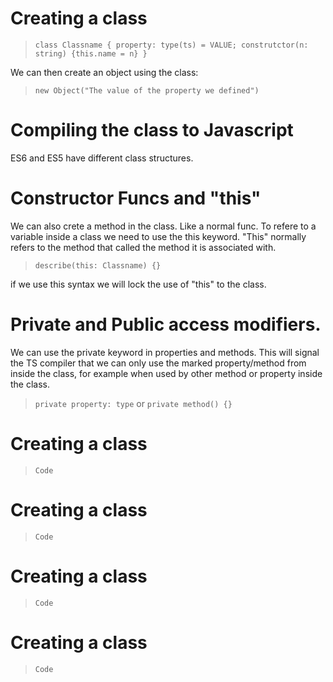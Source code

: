 # Creating a class

> `class Classname { property: type(ts) = VALUE; construtctor(n: string) {this.name = n} }`

We can then create an object using the class:

> `new Object("The value of the property we defined")`

# Compiling the class to Javascript

ES6 and ES5 have different class structures.

# Constructor Funcs and "this"

We can also crete a method in the class. Like a normal func.
To refere to a variable inside a class we need to use the this keyword.
"This" normally refers to the method that called the method it is associated with.

> `describe(this: Classname) {}`

if we use this syntax we will lock the use of "this" to the class.

# Private and Public access modifiers.

We can use the private keyword in properties and methods. This will signal the TS compiler that we can only use the marked property/method from inside the class, for example when used by other method or property inside the class.

> `private property: type` or `private method() {}`

# Creating a class

> `Code`

# Creating a class

> `Code`

# Creating a class

> `Code`

# Creating a class

> `Code`
